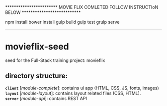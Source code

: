 ************************ MOVIE FLIX COMLETED FOLLOW INSTRUCTIoN BELOW ***************************

npm install bower install
gulp build
gulp test
grulp serve

************************************************************************************************
# movieflix-seed
seed for the Full-Stack training project: movieflix

## directory structure:

**`client`** [*module-complete*]: contains ui app (HTML, CSS, JS, fonts, images)   
**`layout`** [*module-layout*]: contains layout related files (CSS, HTML).     
**`server`** [*module-api*]: contains REST API

